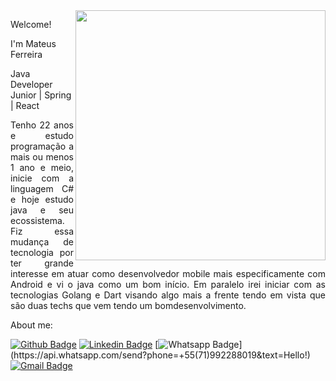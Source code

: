 <!--
**MattFerreira213/MattFerreira213** is a ✨ _special_ ✨ repository because its `README.md` (this file) appears on your GitHub profile.
-->

<img align="right" width="400" height="400" src="http://cdn.lowgif.com/full/648274361b1fb295-.gif">

Welcome!

I'm Mateus Ferreira

Java Developer Junior | Spring | React 

<p align="justify">Tenho 22 anos e estudo programação a mais ou menos 1 ano e meio, inicie com a linguagem C# e hoje estudo java e seu ecossistema. Fiz essa mudança de tecnologia por ter grande interesse em atuar como desenvolvedor mobile mais especificamente com Android e vi o java como um bom início. Em paralelo irei iniciar com as tecnologias Golang e Dart visando algo mais a frente tendo em vista que são duas techs que vem tendo um bomdesenvolvimento.<p>

About me:

[![Github Badge](https://img.shields.io/badge/-Github-000?style=flat-square&logo=Github&logoColor=white&link=https://github.com/MattFerreira213)](https://github.com/MattFerreira213)
[![Linkedin Badge](https://img.shields.io/badge/-LinkedIn-blue?style=flat-square&logo=Linkedin&logoColor=white&link=https://www.linkedin.com/in/mateus-ferreira-8505bb163/)](https://www.linkedin.com/in/mateus-ferreira-8505bb163/)
[![Whatsapp Badge](https://img.shields.io/badge/-Whatsapp-4CA143?style=flat-square&labelColor=4CA143&logo=whatsapp&logoColor=white&link=https://api.whatsapp.com/send?phone=+55(71)992288019&text=Hello!)](https://api.whatsapp.com/send?phone=+55(71)992288019&text=Hello!)
[![Gmail Badge](https://img.shields.io/badge/-Gmail-c14438?style=flat-square&logo=Gmail&logoColor=white&link=mateusanjos225@gmail.com)](mailto:mateusanjos225@gmail.com)



